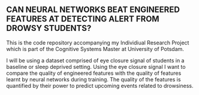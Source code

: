 ## CAN NEURAL NETWORKS BEAT ENGINEERED FEATURES AT DETECTING ALERT FROM DROWSY STUDENTS?

This is the code repository accompanying my Individiual Research Project which is part of the
Cognitive Systems Master at University of Potsdam.

I will be using a dataset comprised of eye closure signal of students in a baseline or sleep
deprived setting. Using the eye closure signal I want to compare the quality of engineered features
with the quality of features learnt by neural networks during training. The quality of the features
is quantified by their power to predict upcoming events related to drowsiness.  
